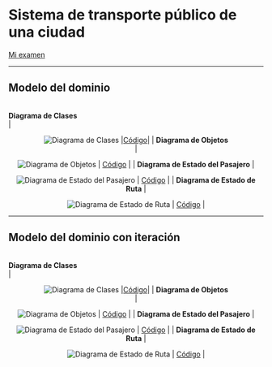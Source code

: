 # Sistema de transporte público de una ciudad

[Mi examen](https://github.com/Ingenieria-Informatica-UNEATLANTICO/app-actividad-post-parcial-lydiaa-gr/blob/main/documents/parcialIngenieria.pdf)

---

## Modelo del dominio
|                    |  |
| ----------------------------- | ------ |
**Diagrama de Clases**       
|  <p align="center">![Diagrama de Clases](images/DiagramaClases.png) |[Código](modelosUML/DiagramaClases.puml)|
| **Diagrama de Objetos**        
|  <p align="center">![Diagrama de Objetos](images/DiagramaObjetos.png) | [Código](modelosUML/DiagramaObjetos.puml) |
| **Diagrama de Estado del Pasajero** 
|  <p align="center">![Diagrama de Estado del Pasajero](images/DiagramaEstadosPasajero.png) | [Código](modelosUML/DiagramaEstadosPasajero.puml) |
| **Diagrama de Estado de Ruta** 
|  <p align="center">![Diagrama de Estado de Ruta](images/DiagramaEstadosRuta.png) | [Código](modelosUML/DiagramaEstadosRuta.puml) |

---
## Modelo del dominio con iteración
|                    |  |
| ----------------------------- | ------ |
**Diagrama de Clases**       
|  <p align="center">![Diagrama de Clases](images/DiagramaClasesIteracion.png) |[Código](modelosUML/DiagramaClasesIteracion.puml)|
| **Diagrama de Objetos**        
|  <p align="center">![Diagrama de Objetos](images/DiagramaObjetosIteracion.png) | [Código](modelosUML/DiagramaObjetosIteracion.puml) |
| **Diagrama de Estado del Pasajero** 
|  <p align="center">![Diagrama de Estado del Pasajero](images/DiagramaEstadosPasajeroIteracion.png) | [Código](modelosUML/DiagramaEstadosPasajeroIteracion.puml) |
| **Diagrama de Estado de Ruta** 
|  <p align="center">![Diagrama de Estado de Ruta](images/DiagramaEstadosRutaIteracion.png) | [Código](modelosUML/DiagramaEstadosRutaIteracion.puml) |



